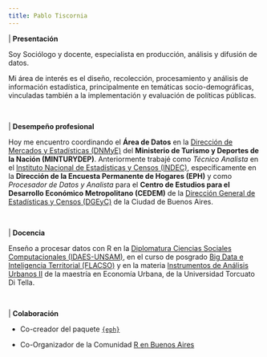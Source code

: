 ```yaml
---
title: Pablo Tiscornia
---
```


| **Presentación**

Soy Sociólogo y docente, especialista en producción, análisis y difusión de datos.

Mi área de interés es el diseño, recolección, procesamiento y análisis de información estadística, principalmente en temáticas socio-demográficas, vinculadas también a la implementación y evaluación de políticas públicas.

<br>

| **Desempeño profesional**

Hoy me encuentro coordinando el **Área de Datos** en la [Dirección de Mercados y Estadísticas (DNMyE)](https://www.yvera.tur.ar/estadistica/) del **Ministerio de Turismo y Deportes de la Nación (MINTURYDEP)**.
Anteriormente trabajé como _Técnico Analista_ en el [Instituto Nacional de Estadísticas y Censos (INDEC)](https://www.indec.gob.ar/), específicamente en la **Dirección de la Encuesta Permanente de Hogares (EPH)** y como _Procesador de Datos y Analista_ para el **Centro de Estudios para el Desarrollo Económico Metropolitano (CEDEM)** de la [Dirección General de Estadísticas y Censos (DGEyC)](https://www.estadisticaciudad.gob.ar/eyc/) de la Ciudad de Buenos Aires.

<br>

| **Docencia**

Enseño a procesar datos con R en la [Diplomatura Ciencias Sociales Computacionales (IDAES-UNSAM)](https://noticias.unsam.edu.ar/wp-content/uploads/2020/11/DiplomaCienciasSocialesComputacionales.pdf), en el curso de posgrado [Big Data e Inteligencia Territorial (FLACSO)](https://www.flacso.org.ar/formacion-academica/big-data-e-inteligencia-territorial/) y en la materia [Instrumentos de Análisis Urbanos II](https://tuqmano.github.io/geo_utdt/) de la maestría en Economía Urbana, de la Universidad Torcuato Di Tella.

<br>

| **Colaboración**

- Co-creador del paquete [`{eph}`](https://holatam.github.io/eph/)

- Co-Organizador de la Comunidad [R en Buenos Aires](https://renbaires.github.io/)